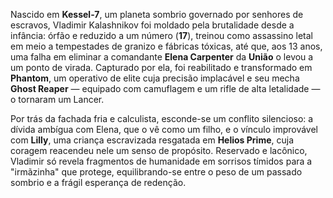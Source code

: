 Nascido em **Kessel-7**, um planeta sombrio governado por senhores de escravos, Vladimir Kalashnikov foi moldado pela brutalidade desde a infância: órfão e reduzido a um número (**17**), treinou como assassino letal em meio a tempestades de granizo e fábricas tóxicas, até que, aos 13 anos, uma falha em eliminar a comandante **Elena Carpenter** da **União** o levou a um ponto de virada. Capturado por ela, foi reabilitado e transformado em **Phantom**, um operativo de elite cuja precisão implacável e seu mecha **Ghost Reaper** — equipado com camuflagem e um rifle de alta letalidade — o tornaram um Lancer. 

Por trás da fachada fria e calculista, esconde-se um conflito silencioso: a dívida ambígua com Elena, que o vê como um filho, e o vínculo improvável com **Lilly**, uma criança escravizada resgatada em **Helios Prime**, cuja coragem reacendeu nele um senso de propósito. Reservado e lacônico, Vladimir só revela fragmentos de humanidade em sorrisos tímidos para a "irmãzinha" que protege, equilibrando-se entre o peso de um passado sombrio e a frágil esperança de redenção.
